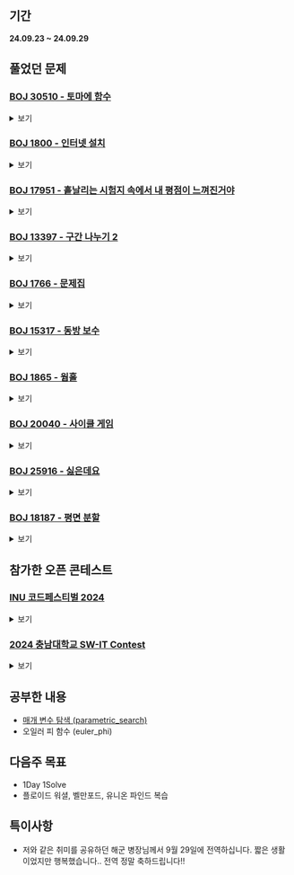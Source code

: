 ## 기간
**24.09.23 ~ 24.09.29**

## 풀었던 문제

### [BOJ 30510 - 토마에 함수](https://www.acmicpc.net/problem/30510)
<details>
<summary>보기</summary> 

- 정보
    - Tier: Gold1
    - Tag: euler_phi

- 타임라인
    - Problem Open: 09/23 19:15
    - Tag Open: 09/23 19:15
    - Solve: 09/23 23:30

- 풀이
    - $1 + \sum_{i=1}^{\lfloor \frac{Q}{P} \rfloor} \varphi{(i)}$ 를 구한다.

- 회고
    - 오일러 피 함수를 제대로 구현할 수 있을 때 까지 공부하자
    - for문 구간 설정은 꼭 변수가 아니라 문장으로 해도 된단다..

</details>

### [BOJ 1800 - 인터넷 설치](https://www.acmicpc.net/problem/1800)
<details>
<summary>보기</summary>

- 정보
    - Tier: Gold1
    - Tag: dijkstra, parametric_search

- 타임라인
    - Problem Open: 09/24 18:17
    - Tag Open: 09/24 18:47
    - Solve: 09/24 20:08

- 풀이
    - 결정문제로 바꾸어 이분 탐색을 활용하여 해결
    - 결정함수 $f(x) = x$원 이하의 비용으로 1번 노드와 K번 노드를 연결시킬 수 있는가

- 회고
    - 참조: https://justicehui.github.io/usaco/2019/07/12/BOJ1800/
    - 함수의 입력 및 반환 값 제대로 정의하기

</details>

</details>

### [BOJ 17951 - 흩날리는 시험지 속에서 내 평점이 느껴진거야](https://www.acmicpc.net/problem/17951)
<details>
<summary>보기</summary>

- 정보
    - Tier: Gold3
    - Tag: parametric_search

- 타임라인
    - Problem Open: 09/24 21:00?
    - Tag Open: 09/24 21:00?
    - Solve: 09/24 21:54

- 풀이
    - 결정문제로 바꾸어 해결
    - 결정함수 $f(x) =$ k개 이상의 그룹으로 나누었을 때 $x$보다 큰 점수를 받을 수 있나?

- 회고
    - 매개 변수 탐색 블로그에 정리

</details>

### [BOJ 13397 - 구간 나누기 2](https://www.acmicpc.net/problem/13397)
<details>
<summary>보기</summary>

- 정보
    - Tier: Gold4
    - Tag: parametric_search

- 타임라인
    - Problem Open: 09/24 21:10?
    - Tag Open: 09/24 21:10?
    - Solve: 09/24 22:22

- 풀이
    - 결정문제로 바꾸어 해결
    - 결정함수 $f(x) =$ M개 이하의 배열로 구간 점수의 최댓값이 $x$ 이하이도록 만들 수 있는가?

- 회고
    - 위에 문제랑 판박이..

</details>

### [BOJ 1766 - 문제집](https://www.acmicpc.net/problem/1766)
<details>
<summary>보기</summary>

- 정보
    - Tier: Gold2
    - Tag: topological_sorting

- 타임라인
    - Problem Open: 09/25 18:47
    - Tag Open: --/-- --:--
    - Solve: 09/25 19:31

- 풀이
    - 우선순위 큐를 사용하여 위상정렬
    - 정렬 조건: 현재 풀 수 있는 문제 중에서 쉬운(순번이 작은) 문제
    - 현재 풀 수 있는 문제 = 현재 문제보다 먼저 풀어야 할 문제가 없는 문제

- 회고
    - C++에서 priorit_queue는 기본적으로 최대 힙이다.

</details>

### [BOJ 15317 - 동방 보수](https://www.acmicpc.net/problem/15317)
<details>
<summary>보기</summary>

- 정보
    - Tier: Gold2
    - Tag: parametric_search, greedy

- 타임라인
    - Problem Open: 09/25 21:40?
    - Tag Open: --/-- --:--
    - Solve: 09/25 22:35

- 풀이
    - 동아리방 예산과, 보수비용을 각각 오름차순, 내림차순 정렬 후 결정문제로 바꾸어 해결
    - 결정함수 $f(x) = x$개의 동아리가 동아리방을 가질 수 있는가
    - 이때 결정함수가 참일 조건은 $\sum_{i=1}^x fixcost[i] - \sum_{i=1}^x budget[i] \leqslant X$
    - 비용으로 주어지는 값 자체가 최대 10억정도로 크기 때문에 합으로 처리하지 않고 일일히 처리
      
- 회고
    - 이분 탐색 구간 설정시 문제 조건 잘 보고 정하기

</details>

### [BOJ 1865 - 웜홀](https://www.acmicpc.net/problem/1865)
<details>
<summary>보기</summary>

- 정보
    - Tier: Gold3
    - Tag: bellman_ford

- 타임라인
    - Problem Open: 09/26 12:00?
    - Tag Open: --/-- --:--
    - Solve: 09/26 12:59

- 풀이
    - 음의 가중치 간선이 있으므로 벨만포드 또는 플로이드 워셜을 사용하여 음의 사이클이 생기는지 확인
    - 이때 플로이드 워셜은 $O(V^3)$, 벨만포드는 $O(V\cdot E)$의 알고리즘을 가지므로, 시간 복잡도가 적은 벨만포드를 선택하는 것이 적절함.
      
- 회고
    - 플로이드 워셜과, 벨만포드 알고리즘을 복습하자.

</details> 

### [BOJ 20040 - 사이클 게임](https://www.acmicpc.net/problem/20040)
<details>
<summary>보기</summary>

- 정보
    - Tier: Gold4
    - Tag: union_find

- 타임라인
    - Problem Open: 09/26 21:40?
    - Tag Open: --/-- --:--
    - Solve: 09/26 22:52

- 풀이
    - 2 ~ m+1번째 각 줄에 노드를 두 개씩 입력받아 두 노드의 루트노드가 같으면 사이클이 생기는 것을 이용하여 해결하는 문제
      
- 회고
    - union_find를 사용하는 문제라는 것은 간파하였으나, 해당 알고리즘을 대략적으로만 이해한 나머지 구현 및 최적화를 제대로 하지 못한 것이 보였던 문제
    - 특히 parent[parent[u]] = parent[v]로 갱신해야 하는것을 최적화 한답시고 parent 배열 이름을 root로 바꾸었다가 root[u] = root[v]로 적어 심각한 논리적 오류가 돋보이는 코드를 제출하였음
    - union_find 복습하자.

</details>

### [BOJ 25916 - 싫은데요](https://www.acmicpc.net/problem/25916)
<details>
<summary>보기</summary>

- 정보
    - Tier: Silver1
    - Tag: two_pointer

- 타임라인
    - Problem Open: 09/27 12:35
    - Tag Open: --/-- --:--
    - Solve: 09/27 12:45

- 풀이
    - 누적합을 구한 후, 투 포인터를 사용하여 M보다 작은 최댓값을 갱신
    - 부여되는 값이 크므로 long long 자료형 사용
      
- 회고
    - 제출 전 검토하기 (자료형 확인, if문 부등호 제대로 확인)

</details>

### [BOJ 18187 - 평면 분할](https://www.acmicpc.net/problem/18187)
<details>
<summary>보기</summary>

- 정보
    - Tier: Silver2
    - Tag: geometry

- 타임라인
    - Problem Open: 09/28 22:40?
    - Tag Open: --/-- --:--
    - Solve: 09/28 22:52

- 풀이
    - 그림판으로 직접 해봄
    - 분할을 최대한 하려면 통과하는 선이 가장 많아야 하는 점을 사용
    - 2 2 3 3 4 5 5 6 7 7 8 9 9.. 로 분할 개수가 규칙적으로 늘어나서 while문 사용하여 간단히 해결
      
- 회고
    - 이게 왜 기하지?

</details>

## 참가한 오픈 콘테스트

### [INU 코드페스티벌 2024](https://www.acmicpc.net/contest/view/1363)
<details>
<summary>보기</summary>

| 문제 | A | B | C | D | E | F | G | H | I | J | K |
|---|---|---|---|---|---|---|---|---|---|---|---|
|결과| AC | WA | AC | AC | AC | WA | - | - | - | - | - | - |

- A번: 양파 실험
    - 문제를 잘 읽고 구현만 잘 하면 됬던 문제
    - 문제 잘 못 읽고 구현 엉뚱하게 해서 시간 많이 날려먹음

- B번: Rook
    - 0,0에서 상하좌우 이동이 가능하고, 아군 폰 위치와, 적군 폰 위치가 주어지면 적 폰을 잡을 수 있는 최소 이동 횟수 구하는 문제
    - A번 처럼 조금만 생각하면 풀 수 있는 문제. 지능이 부족한건지 결국 WA 상태로 끝났는데 알고 보니 if문에 변수를 이상하게 썻음
 
- C번: 샷건
    - string 입력받아서 상하좌우대각선 true false 여부 확인하고, 해당하는 key값 출력
    - 구현 문제인데 설계 생략하고 키보드 잡았다가 30분 훅감
 
- D번: 마법의 나침반
    - bruteforce한 문제였다. 위치 하나하나 확인하면서 제대로 조건에 만족하는지만 함수 구현 하면 됬던 문제.
    - 유일하게 깔끔하게 풀었음.
 
- E번: 장난감 자물쇠
    - 거리가 k인 숫자들만 바꿀 수 있는 배열에서 오름차순 정렬이 가능한지 물었던 문제
    - 생각 안하고 구현문제겠거니 하고 풀다가 틀려서 그제서야 설계 시작함
    - i번째키 % k != i % k 를 만족하는 i가 단 하나라도 있으면 NO, 아니면 YES
 
- F번: 선물 고르기
    - dp인가 하고 보다가 parametric search로 풀이 시도
    - 대회 다 끝나고 보니 우선순위큐.. 감도 안와서 일단 냅둠

- 회고
    - 처음 30분정도 A~C번 문제를 풀 때 문제를 제대로 안보고, 설계도 제대로 안하다가 시간을 많이 날려먹었음. 반성할 것
    - F번 문제는 접근 잘못된거야 그렇다 치고 구현력이 부족했던 점과, 배열 범위 지정을 제대로 못한 점이 아쉬웠음. 
    - 구현의 핵심은 꼼꼼한 설계부터 나온다.
    - 범위 지정 !!!제발!!! 제대로 하기

</details>

### [2024 충남대학교 SW-IT Contest](https://www.acmicpc.net/contest/view/1379)
<details>
<summary>보기</summary>

| 문제 | A | B | C | D | E | F | G | H | I | J | K | L | M | N | O |
|---|---|---|---|---|---|---|---|---|---|---|---|---|---|---|---|
|결과| AC | - | - | - | - | AC | - | - | - | AC | - | - | - | - | -| - |

- A번: 햄버거 정렬
    - 3글자 string 받아서 "(1)" 만드는 문제.
    - bruteforce하게 케이스 6개 정도로 나눠서 if else문으로 처리
  
- F번: 일이 커졌어
    - 크기가 N인 배열에서 숫자 1~n을 배치하여 가장 큰 숫자로 만드는 배열 출력하는 문제
    - ans = 1에서 시작해서 v[i]를 더하거나 곱함. 이때 i가 홀수이면 곱하고, 짝수이면 더함. (i = 1 ~ N)
    - 곱하는 숫자 > 더하는 숫자, 곱하는 숫자는 뒤쪽이 큰 숫자로, 더하는 숫자는 앞쪽이 큰 숫자로 배치
    - 적당히 규칙 찾아서 for문으로 배치하여 출력함

- J번: 대전 도시철도 2호선
    - 트리에서 1 ~ N번째 노드로 가는 노드 길목(1, N 포함)을 통과하는 두 노드 경우의 수를 찾는 문제 (이때 길목은 해당하는 두 노드에 들어갈 수 없음)
    - dfs로 길목에 해당하는 부분 체크 후, 해당 길목에서 갈라져 나온 서브트리들 각각의 노드 개수 체크하여 for문으로 마무리
    - 정답이 int형으로 하면 오버플로우 나서 long long형으로 해야했음. 정답의 크기 잘 체크하기.
 
- 회고
    - 좀 더 하고싶긴 했는데, 청소시간 + 점호시간 겹쳐서 좀 아쉬움.
    - 꿀팁: 문제는 인쇄해서 풀면 됨

</details>

## 공부한 내용
- [매개 변수 탐색 (parametric_search)](https://yim2ul2et.github.io/posts/%EC%9D%B4%EB%B6%84%ED%83%90%EC%83%89%EA%B3%BC-%EB%A7%A4%EA%B0%9C%EB%B3%80%EC%88%98%ED%83%90%EC%83%89/)
- 오일러 피 함수 (euler_phi)

## 다음주 목표
- 1Day 1Solve
- 플로이드 워셜, 벨만포드, 유니온 파인드 복습

## 특이사항
- 저와 같은 취미를 공유하던 해군 병장님께서 9월 29일에 전역하십니다. 짧은 생활이었지만 행복했습니다.. 전역 정말 축하드립니다!!
